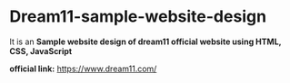 # Dream11-sample-website-design

It is an **Sample website design of dream11 official website using **HTML, CSS, JavaScript****

**official link:** https://www.dream11.com/
